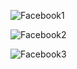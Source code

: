 ![Facebook1](https://github.com/Bukhariu33/Whatsappp/assets/101917043/ced6b4bf-57ea-4bae-891f-7df03437d31f)


![Facebook2](https://github.com/Bukhariu33/FaceBook-App/assets/101917043/cb608b55-dda6-471d-8df6-cfa828248c0e)

![Facebook3](https://github.com/Bukhariu33/FaceBook-App/assets/101917043/aeb8d06e-1de3-4226-8053-ea0b3b93528f)
